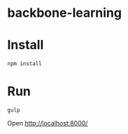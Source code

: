 backbone-learning
=================

# Install
```
npm install
```

# Run
```
gulp
```
Open [http://localhost:8000/](http://localhost:8000/)
